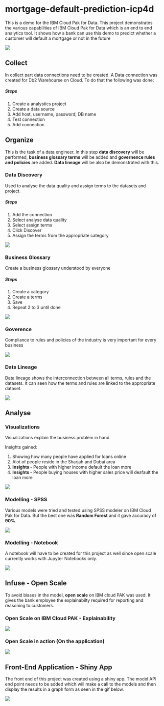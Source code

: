 # mortgage-default-prediction-icp4d
This is a demo for the IBM Cloud Pak for Data. This project demonstrates the various capabilities of IBM Cloud Pak for Data which is an end to end analytics tool. It shows how a bank can use this demo to predict whether a customer will default a mortgage or not in the future  

<img src = "https://github.com/anchalbhalla/mortgage-default-prediction-icp4d/blob/master/brochure-pic.png">

## Collect 

In collect part data connections need to be created. A Data connection was created for Db2 Warehourse on Cloud. To do that the following was done: 

##### Steps
1. Create a analystics project 
2. Create a data source  
3. Add host, username, password, DB name 
4. Test connection 
5. Add connection

## Organize 

This is the task of a data engineer. In this step <b>data discovery</b> will be performed, <b>business glossary terms</b> will be added and <b>governence rules and policies</b> are added. <b>Data lineage</b> will be also be demonstrated with this. 

### Data Discovery 
Used to analyse the data quality and assign terms to the datasets and project. 

##### Steps 
1. Add the connection 
2. Select analyse data quality
3. Select assign terms
4. Click Discover
5. Assign the terms from the appropriate category 

<img src = "https://github.com/anchalbhalla/mortgage-default-prediction-icp4d/blob/master/gifs/discovery.png">

### Business Glossary 

Create a business glossary understood by everyone

##### Steps
1. Create a category
2. Create a terms
3. Save
4. Repeat 2 to 3 until done 

<img src = "https://github.com/anchalbhalla/mortgage-default-prediction-icp4d/blob/master/gifs/terms.png">

### Goverence 
Compliance to rules and policies of the industry is very important for every business 

<img src = "https://github.com/anchalbhalla/mortgage-default-prediction-icp4d/blob/master/gifs/rules.png">

### Data Lineage  
Data lineage shows the interconnection between all terms, rules and the datasets. It can seen how the terms and rules are linked to the appropriate dataset. 

<img src = "https://github.com/anchalbhalla/mortgage-default-prediction-icp4d/blob/master/gifs/data-lineage.gif">

## Analyse  

### Visualizations 
Visualizations explain the business problem in hand.

Insights gained:
1. Showing how many people have applied for loans online
2. Alot of people reside in the Sharjah and Dubai area
3. <b>Insights </b> - People with higher income default the loan more
4. <b> Insights </b> - People buying houses with higher sales price will deafault the loan more  

<img src = "https://github.com/anchalbhalla/mortgage-default-prediction-icp4d/blob/master/gifs/visual.gif">

### Modelling - SPSS 

Various models were tried and tested using SPSS modeler on IBM Cloud Pak for Data. But the best one was <b>Random Forest</b> and it gave accuracy of <b>90%</b>.

<img src = "https://github.com/anchalbhalla/mortgage-default-prediction-icp4d/blob/master/gifs/spss.gif">

### Modelling - Notebook 

A notebook will have to be created for this project as well since open scale currently works with Jupyter Notebooks only. 

<img src = "https://github.com/anchalbhalla/mortgage-default-prediction-icp4d/blob/master/gifs/notebooks.gif">

## Infuse - Open Scale 
To avoid biases in the model, <b>open scale</b> on IBM cloud PAK was used. It gives the bank employee the explainabilty required for reporting and reasoning to customers.  

### Open Scale on IBM Cloud PAK - Explainability 
<img src = "https://github.com/anchalbhalla/mortgage-default-prediction-icp4d/blob/master/gifs/Screenshot%202019-04-17%20at%2011.01.28%20PM.png" >

### Open Scale in action (On the application)
<img src= "https://github.com/anchalbhalla/mortgage-default-prediction-icp4d/blob/master/gifs/openscale.gif">

## Front-End Application - Shiny App 

The front end of this project was created using a shiny app. The model API end point needs to be added which will make a call to the models and then display the results in a graph form as seen in the gif below. 

<img src = "https://github.com/anchalbhalla/mortgage-default-prediction-icp4d/blob/master/gifs/front-end.gif">
